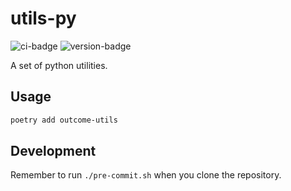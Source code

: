 # utils-py
![ci-badge](https://github.com/outcome-co/utils-py/workflows/Release/badge.svg?branch=v4.11.0) ![version-badge](https://img.shields.io/badge/version-4.11.0-brightgreen)

A set of python utilities.

## Usage

```sh
poetry add outcome-utils
```

## Development

Remember to run `./pre-commit.sh` when you clone the repository.
